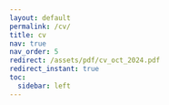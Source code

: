 ```yaml
---
layout: default
permalink: /cv/
title: cv
nav: true
nav_order: 5
redirect: /assets/pdf/cv_oct_2024.pdf
redirect_instant: true
toc:
  sidebar: left
---
```

